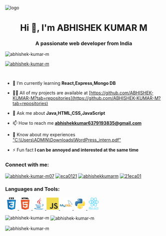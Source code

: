 ![logo]("https://github.com/ABHISHEK-KUMAR-M/ABHISHEK-KUMAR-M/blob/main/White%20and%20Red%20Light%20Game%20Channel%20Youtube%20Channel%20Art_11zon.png")
<h1 align="center">Hi 👋, I'm ABHISHEK KUMAR M</h1>
<h3 align="center">A passionate web developer from India</h3>

<p align="left"> <img src="https://komarev.com/ghpvc/?username=abhishek-kumar-m&label=Profile%20views&color=0e75b6&style=flat" alt="abhishek-kumar-m" /> </p>

<p align="left"> <a href="https://github.com/ryo-ma/github-profile-trophy"><img src="https://github-profile-trophy.vercel.app/?username=abhishek-kumar-m" alt="abhishek-kumar-m" /></a> </p>

<p align="left"> <a href="https://twitter.com/" target="blank"><img src="https://img.shields.io/twitter/follow/?logo=twitter&style=for-the-badge" alt="" /></a> </p>

- 🌱 I’m currently learning **React,Express,Mongo DB**

- 👨‍💻 All of my projects are available at [https://github.com/ABHISHEK-KUMAR-M?tab=repositories](https://github.com/ABHISHEK-KUMAR-M?tab=repositories)

- 💬 Ask me about **Java,HTML,CSS,JavaScript**

- 📫 How to reach me **abhishekkumar6379193835@gmail.com**

- 📄 Know about my experiences ["C:\Users\ADMIN\Downloads\WordPress_intern.pdf"]("C:\Users\ADMIN\Downloads\WordPress_intern.pdf")

- ⚡ Fun fact **I can be annoyed and interested at the same time**

<h3 align="left">Connect with me:</h3>
<p align="left">
<a href="https://linkedin.com/in/abhishek-kumar-m07" target="blank"><img align="center" src="https://raw.githubusercontent.com/rahuldkjain/github-profile-readme-generator/master/src/images/icons/Social/linked-in-alt.svg" alt="abhishek-kumar-m07" height="30" width="40" /></a>
<a href="https://www.codechef.com/users/eca0121" target="blank"><img align="center" src="https://cdn.jsdelivr.net/npm/simple-icons@3.1.0/icons/codechef.svg" alt="eca0121" height="30" width="40" /></a>
<a href="https://codeforces.com/profile/abhishekkumarm" target="blank"><img align="center" src="https://raw.githubusercontent.com/rahuldkjain/github-profile-readme-generator/master/src/images/icons/Social/codeforces.svg" alt="abhishekkumarm" height="30" width="40" /></a>
<a href="https://www.leetcode.com/21eca01" target="blank"><img align="center" src="https://raw.githubusercontent.com/rahuldkjain/github-profile-readme-generator/master/src/images/icons/Social/leet-code.svg" alt="21eca01" height="30" width="40" /></a>
</p>

<h3 align="left">Languages and Tools:</h3>
<p align="left"> <a href="https://www.w3schools.com/css/" target="_blank" rel="noreferrer"> <img src="https://raw.githubusercontent.com/devicons/devicon/master/icons/css3/css3-original-wordmark.svg" alt="css3" width="40" height="40"/> </a> <a href="https://www.w3.org/html/" target="_blank" rel="noreferrer"> <img src="https://raw.githubusercontent.com/devicons/devicon/master/icons/html5/html5-original-wordmark.svg" alt="html5" width="40" height="40"/> </a> <a href="https://www.java.com" target="_blank" rel="noreferrer"> <img src="https://raw.githubusercontent.com/devicons/devicon/master/icons/java/java-original.svg" alt="java" width="40" height="40"/> </a> <a href="https://developer.mozilla.org/en-US/docs/Web/JavaScript" target="_blank" rel="noreferrer"> <img src="https://raw.githubusercontent.com/devicons/devicon/master/icons/javascript/javascript-original.svg" alt="javascript" width="40" height="40"/> </a> <a href="https://www.mysql.com/" target="_blank" rel="noreferrer"> <img src="https://raw.githubusercontent.com/devicons/devicon/master/icons/mysql/mysql-original-wordmark.svg" alt="mysql" width="40" height="40"/> </a> <a href="https://www.python.org" target="_blank" rel="noreferrer"> <img src="https://raw.githubusercontent.com/devicons/devicon/master/icons/python/python-original.svg" alt="python" width="40" height="40"/> </a> <a href="https://reactjs.org/" target="_blank" rel="noreferrer"> <img src="https://raw.githubusercontent.com/devicons/devicon/master/icons/react/react-original-wordmark.svg" alt="react" width="40" height="40"/> </a> </p>

<p><img align="left" src="https://github-readme-stats.vercel.app/api/top-langs?username=abhishek-kumar-m&show_icons=true&locale=en&layout=compact" alt="abhishek-kumar-m" /></p>

<p>&nbsp;<img align="center" src="https://github-readme-stats.vercel.app/api?username=abhishek-kumar-m&show_icons=true&locale=en" alt="abhishek-kumar-m" /></p>

<p><img align="center" src="https://github-readme-streak-stats.herokuapp.com/?user=abhishek-kumar-m&" alt="abhishek-kumar-m" /></p>
